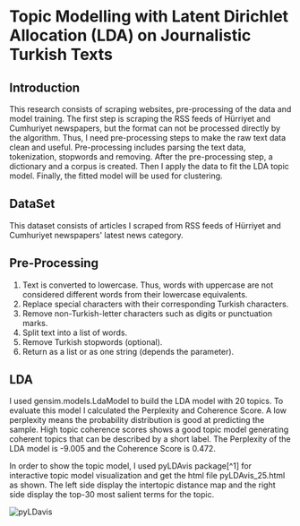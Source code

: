 # Topic Modelling with Latent Dirichlet Allocation (LDA) on Journalistic Turkish Texts

## Introduction

This research consists of scraping websites, pre-processing of the data and model training. The first step is scraping the RSS feeds of Hürriyet and Cumhuriyet newspapers, but the format can not be processed directly by the algorithm. Thus, I need pre-processing steps to make the raw text data clean and useful. Pre-processing includes parsing the text data, tokenization, stopwords and removing. After the pre-processing step, a dictionary and a corpus is created. Then I apply the data to fit the LDA topic model. Finally, the fitted model will be used for clustering.

## DataSet

This dataset consists of articles I scraped from RSS feeds of Hürriyet and Cumhuriyet newspapers' latest news category.

## Pre-Processing 

1. Text is converted to lowercase. Thus, words with uppercase are not considered different words from their lowercase equivalents.
2. Replace special characters with their corresponding Turkish characters.
3. Remove non-Turkish-letter characters such as digits or punctuation marks.
4. Split text into a list of words.
5. Remove Turkish stopwords (optional).
6. Return as a list or as one string (depends the parameter).

## LDA

I used gensim.models.LdaModel to build the LDA model with 20 topics. To evaluate this model I calculated the Perplexity and Coherence Score. A low perplexity means the probability distribution is good at predicting the sample. High topic coherence scores shows a good topic model generating coherent topics that can be described by a short label. The Perplexity of the LDA model is -9.005 and the Coherence Score is 0.472.

In order to show the topic model, I used pyLDAvis package[^1] for interactive topic model visualization and get the html file pyLDAvis_25.html as shown. The left side display the intertopic distance map and the right side display the top-30 most salient terms for the topic.

![pyLDavis](https://user-images.githubusercontent.com/43665538/58829755-4b946480-8651-11e9-8fa7-86b8d4842657.png)
